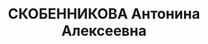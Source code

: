 ---
title: СКОБЕННИКОВА Антонина Алексеевна
description: "Род. в 1898, г. Ковров. Проживала: г. Муром. Машинист \n  Арестована\
  \ 21.04.1936. Приговор: ВМН. Расстреляна"
---